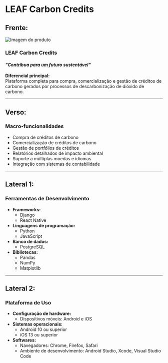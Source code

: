 
# LEAF Carbon Credits

## Frente:
![Imagem do produto](https://miro.com/app/board/uXjVKTBOLnU=/?moveToWidget=3458764585908513135&cot=14)

### **LEAF Carbon Credits**  
#### _"Contribua para um futuro sustentável"_

**Diferencial principal:**  
Plataforma completa para compra, comercialização e gestão de créditos de carbono gerados por processos de descarbonização de dióxido de carbono.

---

## Verso:
### **Macro-funcionalidades**
- Compra de créditos de carbono  
- Comercialização de créditos de carbono  
- Gestão de portfólios de créditos  
- Relatórios detalhados de impacto ambiental  
- Suporte a múltiplas moedas e idiomas  
- Integração com sistemas de contabilidade  

---

## Lateral 1:
### **Ferramentas de Desenvolvimento**
- **Frameworks:**  
  - Django  
  - React Native  
- **Linguagens de programação:**  
  - Python  
  - JavaScript  
- **Banco de dados:**  
  - PostgreSQL  
- **Bibliotecas:**  
  - Pandas  
  - NumPy  
  - Matplotlib  

---

## Lateral 2:
### **Plataforma de Uso**
- **Configuração de hardware:**  
  - Dispositivos móveis: Android e iOS  
- **Sistemas operacionais:**  
  - Android 10 ou superior  
  - iOS 13 ou superior  
- **Softwares:**  
  - Navegadores: Chrome, Firefox, Safari  
  - Ambiente de desenvolvimento: Android Studio, Xcode, Visual Studio Code  
